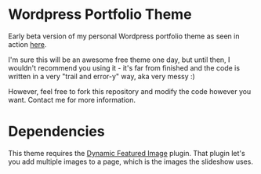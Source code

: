 # Wordpress Portfolio Theme
Early beta version of my personal Wordpress portfolio theme as seen in action [here](http://erling.tokheim.no).

I'm sure this will be an awesome free theme one day, but until then, I wouldn't recommend you using it - it's far from finished and the code is written in a very "trail and error-y" way, aka very messy :)

However, feel free to fork this repository and modify the code however you want. Contact me for more information.

# Dependencies
This theme requires the [Dynamic Featured Image](http://localhost:8080/wp-admin/plugin-install.php?tab=plugin-information&plugin=dynamic-featured-image&TB_iframe=true&width=600&height=550) plugin. That plugin let's you add multiple images to a page, which is the images the slideshow uses.
